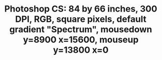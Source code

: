 ---
ee_id: '223'
site: '1'
type: '2'
url: 2009-006-photoshop-cs
title: 'Photoshop CS: 84 by 66 inches, 300 DPI, RGB, square pixels, default gradient
  "Spectrum", mousedown y=8900 x=15600, mouseup y=13800 x=0'
year: '2009'
display_year: '2009'
medium: Chromogenic print
dims: 84 x 66 inches
pitch:
ps:
live_url:
related:
youtube:
related_code:
imgs: photoshop-cs-2009-006-full-cropped-database-Team.jpg
subheading:
download:
add_credit:
commission:
layout: things-i-made
---